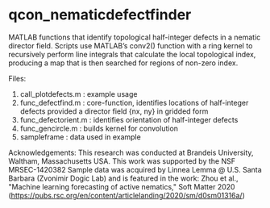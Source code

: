 # qcon_nematicdefectfinder
MATLAB functions that identify topological half-integer defects in a nematic director field. Scripts use MATLAB’s conv2() function with a ring kernel to recursively perform line integrals that calculate the local topological index, producing a map that is then searched for regions of non-zero index. 

Files:
1. call_plotdefects.m  :  example usage
2. func_defectfind.m   :  core-function, identifies locations of half-integer defects provided a director field {nx, ny} in gridded form
3. func_defectorient.m :  identifies orientation of half-integer defects
4. func_gencircle.m    :  builds kernel for convolution
5. sampleframe         :  data used in example

Acknowledgements:
This research was conducted at Brandeis University, Waltham, Massachusetts USA.  This work was supported by the NSF MRSEC-1420382
Sample data was acquired by Linnea Lemma @ U.S. Santa Barbara (Zvonimir Dogic Lab) and is featured in the work: Zhou et al., "Machine learning forecasting of active nematics," Soft Matter 2020 (https://pubs.rsc.org/en/content/articlelanding/2020/sm/d0sm01316a/)

